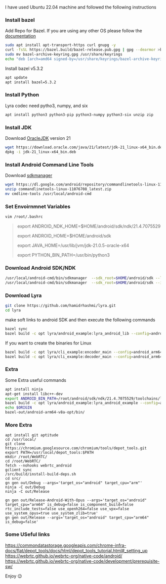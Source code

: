 I have used Ubuntu 22.04 machine and followed the following instructions

### Install bazel
Add Repo for Bazel. If you are using any other OS please follow the [documentation](https://bazel.build/install)
```bash
sudo apt install apt-transport-https curl gnupg -y
curl -fsSL https://bazel.build/bazel-release.pub.gpg | gpg --dearmor >bazel-archive-keyring.gpg
sudo mv bazel-archive-keyring.gpg /usr/share/keyrings
echo "deb [arch=amd64 signed-by=/usr/share/keyrings/bazel-archive-keyring.gpg] https://storage.googleapis.com/bazel-apt stable jdk1.8" | sudo tee /etc/apt/sources.list.d/bazel.list
```
Install bazel v5.3.2
```bash
apt update
apt install bazel=5.3.2
```

### Install Python
Lyra codec need pytho3, numpy, and six
```bash
apt install python3 python3-pip python3-numpy python3-six unzip zip
```

### Install JDK
Download [OracleJDK](https://www.oracle.com/ca-en/java/technologies/downloads/) version 21
```bash
wget https://download.oracle.com/java/21/latest/jdk-21_linux-x64_bin.deb
dpkg -i jdk-21_linux-x64_bin.deb
```

### Install Android Command Line Tools
Download [sdkmanager](https://developer.android.com/studio)
```bash
wget https://dl.google.com/android/repository/commandlinetools-linux-11076708_latest.zip
unzip commandlinetools-linux-11076708_latest.zip
mv cmdline-tools /usr/local/android-cmd
```
### Set Envoirnmnet Variables
```bash
vim /root/.bashrc
```
> export ANDROID_NDK_HOME=$HOME/android/sdk/ndk/21.4.7075529
> 
> export ANDROID_HOME=$HOME/android/sdk
> 
> export JAVA_HOME=/usr/lib/jvm/jdk-21.0.5-oracle-x64
> 
> export PYTHON_BIN_PATH=/usr/bin/python3

### Download Android SDK/NDK
```bash
/usr/local/android-cmd/bin/sdkmanager  --sdk_root=$HOME/android/sdk --list
/usr/local/android-cmd/bin/sdkmanager  --sdk_root=$HOME/android/sdk --install  "platforms;android-30" "build-tools;30.0.3" "ndk;21.4.7075529"
```

### Download Lyra
```bash
git clone https://github.com/hamidrhashmi/lyra.git
cd lyra
```
make soft links to android SDK and then execute the following commands
```bash
bazel sync
bazel build -c opt lyra/android_example:lyra_android_lib --config=android_arm64
```
If you want to create the binaries for Linux
```bash
bazel build -c opt lyra/cli_example:encoder_main --config=android_arm64
bazel build -c opt lyra/cli_example:decoder_main --config=android_arm64
```

### Extra
Some Extra useful commands
```bash
apt install ninja
apt-get install libc++-dev
export ANDROID_BIN_PATH=/root/android/sdk/ndk/21.4.7075529/toolchains/llvm/prebuilt/linux-x86_64/
bazel build -c opt lyra/android_example:lyra_android_example --config=android_arm64 --config=clang_toolchain
echo $ORIGIN
bazel-out/android-arm64-v8a-opt/bin/
```

### More Extra
```
apt install git aptitude
cd /usr/local/
git clone https://chromium.googlesource.com/chromium/tools/depot_tools.git
export PATH=/usr/local/depot_tools:$PATH
mkdir /root/WebRTC/
cd /root/WebRTC/
fetch --nohooks webrtc_android
gclient sync
/src/build/install-build-deps.sh
cd src/
gn gen out/Debug --args='target_os="android" target_cpu="arm"'
ninja -C out/Debug
ninja -C out/Release

gn gen out/Release-Android-With-Opus --args='target_os="android" target_cpu="arm64" is_debug=false is_component_build=false rtc_include_tests=false use_openh264=false use_vpx=false use_system_opus=true use_system_zlib=true'
gn gen out/Release --args='target_os="android" target_cpu="arm64" is_debug=false'
```
### Some USeful links

https://commondatastorage.googleapis.com/chrome-infra-docs/flat/depot_tools/docs/html/depot_tools_tutorial.html#_setting_up
https://webrtc.github.io/webrtc-org/native-code/android/
https://webrtc.github.io/webrtc-org/native-code/development/prerequisite-sw/  


Enjoy :wink:
